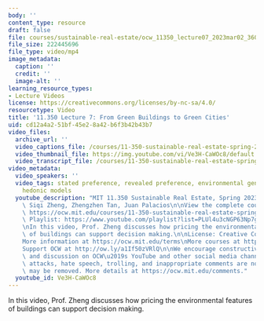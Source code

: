 ```yaml
---
body: ''
content_type: resource
draft: false
file: courses/sustainable-real-estate/ocw_11350_lecture07_2023mar02_360p_16_9.mp4
file_size: 222445696
file_type: video/mp4
image_metadata:
  caption: ''
  credit: ''
  image-alt: ''
learning_resource_types:
- Lecture Videos
license: https://creativecommons.org/licenses/by-nc-sa/4.0/
resourcetype: Video
title: '11.350 Lecture 7: From Green Buildings to Green Cities'
uid: cd12a4a2-51bf-45e2-8a42-b6f3b42b43b7
video_files:
  archive_url: ''
  video_captions_file: /courses/11-350-sustainable-real-estate-spring-2023/150uDh5dF6KPSMp2MSITpVPTSttnQ4TpW_transcript.webvtt
  video_thumbnail_file: https://img.youtube.com/vi/Ve3H-CaWOc8/default.jpg
  video_transcript_file: /courses/11-350-sustainable-real-estate-spring-2023/150uDh5dF6KPSMp2MSITpVPTSttnQ4TpW_transcript.pdf
video_metadata:
  video_speakers: ''
  video_tags: stated preference, revealed preference, environmental gentrification,
    hedonic models
  youtube_description: "MIT 11.350 Sustainable Real Estate, Spring 2023\nInstructors:\
    \ Siqi Zheng, Zhengzhen Tan, Juan Palacios\n\nView the complete course (or resource):\
    \ https://ocw.mit.edu/courses/11-350-sustainable-real-estate-spring-2023/\nYouTube\
    \ Playlist: https://www.youtube.com/playlist?list=PLUl4u3cNGP63Np7g0Xtk939LL9OwJ-OuW\n\
    \nIn this video, Prof. Zheng discusses how pricing the environmental features\
    \ of buildings can support decision making.\n\nLicense: Creative Commons BY-NC-SA\n\
    More information at https://ocw.mit.edu/terms\nMore courses at https://ocw.mit.edu\n\
    Support OCW at http://ow.ly/a1If50zVRlQ\n\nWe encourage constructive comments\
    \ and discussion on OCW\u2019s YouTube and other social media channels. Personal\
    \ attacks, hate speech, trolling, and inappropriate comments are not allowed and\
    \ may be removed. More details at https://ocw.mit.edu/comments."
  youtube_id: Ve3H-CaWOc8
---
```

In this video, Prof. Zheng discusses how pricing the environmental features of buildings can support decision making.